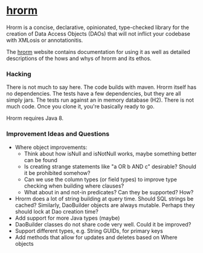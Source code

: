 # <a href="http://hrorm.org">hrorm</a>


Hrorm is a concise, declarative, opinionated, type-checked library for the creation of Data Access 
Objects (DAOs) that will not inflict your codebase with XMLosis or annotationitis.

The <a href="http://hrorm.org">hrorm</a> website contains documentation for using
it as well as detailed descriptions of the hows and whys of hrorm and its ethos.

### Hacking

There is not much to say here.
The code builds with maven.
Hrorm itself has no dependencies.
The tests have a few dependencies, but they are all simply jars.
The tests run against an in memory database (H2).
There is not much code.
Once you clone it, you're basically ready to go.

Hrorm requires Java 8.

### Improvement Ideas and Questions

* Where object improvements:
    * Think about how isNull and isNotNull works, maybe something better can be found
    * Is creating strange statements like "a OR b AND c" desirable? Should it be prohibited somehow?
    * Can we use the column types (or field types) to improve type checking when building where clauses?
    * What about in and not-in predicates? Can they be supported? How?
* Hrorm does a lot of string building at query time. Should SQL strings be cached? 
  Similarly, DaoBuilder objects are always mutable. Perhaps they should lock at Dao creation time?
* Add support for more Java types (maybe)
* DaoBuilder classes do not share code very well. Could it be improved?
* Support different types, e.g. String GUIDs, for primary keys
* Add methods that allow for updates and deletes based on Where objects
